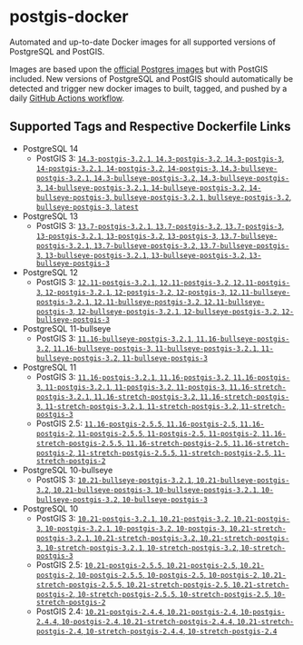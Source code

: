 # postgis-docker

Automated and up-to-date Docker images for all supported versions of PostgreSQL and PostGIS.

Images are based upon the [official Postgres images](https://hub.docker.com/_/postgres) but with PostGIS included. New versions of PostgreSQL and PostGIS should automatically be detected and trigger new docker images to built, tagged, and pushed by a daily [GitHub Actions workflow](https://github.com/GUI/postgis-docker/blob/main/.github/workflows/main.yml).

## Supported Tags and Respective Dockerfile Links

- PostgreSQL 14
  - PostGIS 3: [`14.3-postgis-3.2.1`, `14.3-postgis-3.2`, `14.3-postgis-3`, `14-postgis-3.2.1`, `14-postgis-3.2`, `14-postgis-3`, `14.3-bullseye-postgis-3.2.1`, `14.3-bullseye-postgis-3.2`, `14.3-bullseye-postgis-3`, `14-bullseye-postgis-3.2.1`, `14-bullseye-postgis-3.2`, `14-bullseye-postgis-3`, `bullseye-postgis-3.2.1`, `bullseye-postgis-3.2`, `bullseye-postgis-3`, `latest`](https://github.com/GUI/postgis-docker/blob/main/14/bullseye/postgis-3/Dockerfile)
- PostgreSQL 13
  - PostGIS 3: [`13.7-postgis-3.2.1`, `13.7-postgis-3.2`, `13.7-postgis-3`, `13-postgis-3.2.1`, `13-postgis-3.2`, `13-postgis-3`, `13.7-bullseye-postgis-3.2.1`, `13.7-bullseye-postgis-3.2`, `13.7-bullseye-postgis-3`, `13-bullseye-postgis-3.2.1`, `13-bullseye-postgis-3.2`, `13-bullseye-postgis-3`](https://github.com/GUI/postgis-docker/blob/main/13/bullseye/postgis-3/Dockerfile)
- PostgreSQL 12
  - PostGIS 3: [`12.11-postgis-3.2.1`, `12.11-postgis-3.2`, `12.11-postgis-3`, `12-postgis-3.2.1`, `12-postgis-3.2`, `12-postgis-3`, `12.11-bullseye-postgis-3.2.1`, `12.11-bullseye-postgis-3.2`, `12.11-bullseye-postgis-3`, `12-bullseye-postgis-3.2.1`, `12-bullseye-postgis-3.2`, `12-bullseye-postgis-3`](https://github.com/GUI/postgis-docker/blob/main/12/bullseye/postgis-3/Dockerfile)
- PostgreSQL 11-bullseye
  - PostGIS 3: [`11.16-bullseye-postgis-3.2.1`, `11.16-bullseye-postgis-3.2`, `11.16-bullseye-postgis-3`, `11-bullseye-postgis-3.2.1`, `11-bullseye-postgis-3.2`, `11-bullseye-postgis-3`](https://github.com/GUI/postgis-docker/blob/main/11/bullseye/postgis-3/Dockerfile)
- PostgreSQL 11
  - PostGIS 3: [`11.16-postgis-3.2.1`, `11.16-postgis-3.2`, `11.16-postgis-3`, `11-postgis-3.2.1`, `11-postgis-3.2`, `11-postgis-3`, `11.16-stretch-postgis-3.2.1`, `11.16-stretch-postgis-3.2`, `11.16-stretch-postgis-3`, `11-stretch-postgis-3.2.1`, `11-stretch-postgis-3.2`, `11-stretch-postgis-3`](https://github.com/GUI/postgis-docker/blob/main/11/stretch/postgis-3/Dockerfile)
  - PostGIS 2.5: [`11.16-postgis-2.5.5`, `11.16-postgis-2.5`, `11.16-postgis-2`, `11-postgis-2.5.5`, `11-postgis-2.5`, `11-postgis-2`, `11.16-stretch-postgis-2.5.5`, `11.16-stretch-postgis-2.5`, `11.16-stretch-postgis-2`, `11-stretch-postgis-2.5.5`, `11-stretch-postgis-2.5`, `11-stretch-postgis-2`](https://github.com/GUI/postgis-docker/blob/main/11/stretch/postgis-2.5/Dockerfile)
- PostgreSQL 10-bullseye
  - PostGIS 3: [`10.21-bullseye-postgis-3.2.1`, `10.21-bullseye-postgis-3.2`, `10.21-bullseye-postgis-3`, `10-bullseye-postgis-3.2.1`, `10-bullseye-postgis-3.2`, `10-bullseye-postgis-3`](https://github.com/GUI/postgis-docker/blob/main/10/bullseye/postgis-3/Dockerfile)
- PostgreSQL 10
  - PostGIS 3: [`10.21-postgis-3.2.1`, `10.21-postgis-3.2`, `10.21-postgis-3`, `10-postgis-3.2.1`, `10-postgis-3.2`, `10-postgis-3`, `10.21-stretch-postgis-3.2.1`, `10.21-stretch-postgis-3.2`, `10.21-stretch-postgis-3`, `10-stretch-postgis-3.2.1`, `10-stretch-postgis-3.2`, `10-stretch-postgis-3`](https://github.com/GUI/postgis-docker/blob/main/10/stretch/postgis-3/Dockerfile)
  - PostGIS 2.5: [`10.21-postgis-2.5.5`, `10.21-postgis-2.5`, `10.21-postgis-2`, `10-postgis-2.5.5`, `10-postgis-2.5`, `10-postgis-2`, `10.21-stretch-postgis-2.5.5`, `10.21-stretch-postgis-2.5`, `10.21-stretch-postgis-2`, `10-stretch-postgis-2.5.5`, `10-stretch-postgis-2.5`, `10-stretch-postgis-2`](https://github.com/GUI/postgis-docker/blob/main/10/stretch/postgis-2.5/Dockerfile)
  - PostGIS 2.4: [`10.21-postgis-2.4.4`, `10.21-postgis-2.4`, `10-postgis-2.4.4`, `10-postgis-2.4`, `10.21-stretch-postgis-2.4.4`, `10.21-stretch-postgis-2.4`, `10-stretch-postgis-2.4.4`, `10-stretch-postgis-2.4`](https://github.com/GUI/postgis-docker/blob/main/10/stretch/postgis-2.4/Dockerfile)
